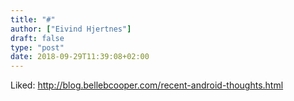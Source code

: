 ```yaml
---
title: "#"
author: ["Eivind Hjertnes"]
draft: false
type: "post"
date: 2018-09-29T11:39:08+02:00
---
```


Liked: <http://blog.bellebcooper.com/recent-android-thoughts.html>
